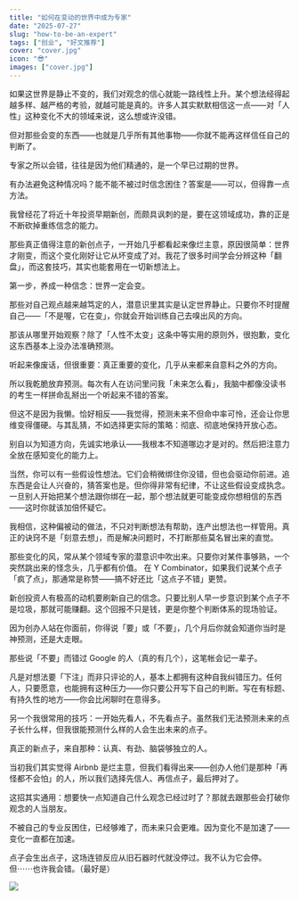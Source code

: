 ```yaml
---
title: "如何在变动的世界中成为专家"
date: "2025-07-27"
slug: "how-to-be-an-expert"
tags: ["创业", "好文推荐"]
cover: "cover.jpg"
icon: "😎"
images: ["cover.jpg"]
---
```

如果这世界是静止不变的，我们对观念的信心就能一路线性上升。某个想法经得起越多样、越严格的考验，就越可能是真的。许多人其实默默相信这一点——对「人性」这种变化不大的领域来说，这么想或许没错。



但对那些会变的东西——也就是几乎所有其他事物——你就不能再这样信任自己的判断了。



专家之所以会错，往往是因为他们精通的，是一个早已过期的世界。



有办法避免这种情况吗？能不能不被过时信念困住？答案是——可以，但得靠一点方法。



我曾经花了将近十年投资早期新创，而颇具讽刺的是，要在这领域成功，靠的正是不断砍掉重练信念的能力。



那些真正值得注意的新创点子，一开始几乎都看起来像烂主意，原因很简单：世界才刚变，而这个变化刚好让它从坏变成了对。我花了很多时间学会分辨这种「翻盘」，而这套技巧，其实也能套用在一切新想法上。



第一步，养成一种信念：世界一定会变。



那些对自己观点越来越笃定的人，潜意识里其实是认定世界静止。只要你不时提醒自己——「不是喔，它在变」，你就会开始训练自己去嗅出风的方向。



那该从哪里开始观察？除了「人性不太变」这条中等实用的原则外，很抱歉，变化这东西基本上没办法准确预测。



听起来像废话，但很重要：真正重要的变化，几乎从来都来自意料之外的方向。



所以我乾脆放弃预测。每次有人在访问里问我「未来怎么看」，我脑中都像没读书的考生一样拼命乱掰出一个听起来不错的答案。



但这不是因为我懒。恰好相反——我觉得，预测未来不但命中率可怜，还会让你思维变得僵硬。与其乱猜，不如选择更实际的策略：彻底、彻底地保持开放心态。



别自以为知道方向，先诚实地承认——我根本不知道哪边才是对的。然后把注意力全放在感知变化的能力上。



当然，你可以有一些假设性想法。它们会稍微绑住你没错，但也会驱动你前进。追东西是会让人兴奋的，猜答案也是。但你得非常有纪律，不让这些假设变成执念。
一旦别人开始把某个想法跟你绑在一起，那个想法就更可能变成你想相信的东西——这时你就该加倍怀疑它。



我相信，这种偏被动的做法，不只对判断想法有帮助，连产出想法也一样管用。真正的诀窍不是「刻意去想」，而是解决问题时，不打断那些莫名冒出来的直觉。



那些变化的风，常从某个领域专家的潜意识中吹出来。只要你对某件事够熟，一个突然跳出来的怪念头，几乎都有价值。
在 Y Combinator，如果我们说某个点子「疯了点」，那通常是称赞——搞不好还比「这点子不错」更赞。



新创投资人有极高的动机要刷新自己的信念。只要比别人早一步意识到某个点子不是垃圾，那就可能赚翻。这个回报不只是钱，更是你整个判断体系的现场验证。



因为创办人站在你面前，你得说「要」或「不要」，几个月后你就会知道你当时是神预测，还是大走眼。



那些说「不要」而错过 Google 的人（真的有几个），这笔帐会记一辈子。



凡是对想法要「下注」而非只评论的人，基本上都拥有这种自我纠错压力。任何人，只要愿意，也能拥有这种压力——你只要公开写下自己的判断。写在有标题、有持久性的地方——你会比闲聊时在意得多。



另一个我很常用的技巧：一开始先看人，不先看点子。虽然我们无法预测未来的点子长什么样，但我很能预测什么样的人会生出未来的点子。



真正的新点子，来自那种：认真、有劲、脑袋够独立的人。



当初我们其实觉得 Airbnb 是烂主意，但我们看得出来——创办人他们是那种「再怪都不会怕」的人，所以我们选择先信人、再信点子，最后押对了。



这招其实通用：想要快一点知道自己什么观念已经过时了？那就去跟那些会打破你观念的人当朋友。



不被自己的专业反困住，已经够难了，而未来只会更难。因为变化不是加速了——变化一直都在加速。



点子会生出点子，这场连锁反应从旧石器时代就没停过。我不认为它会停。
但⋯⋯也许我会错。（最好是）




![](https://prod-files-secure.s3.us-west-2.amazonaws.com/112d0858-5090-4d34-a606-b75eb8d65fd2/46476355-9cf3-4e99-9b7a-3531bc426380/1000202064.png?X-Amz-Algorithm=AWS4-HMAC-SHA256&X-Amz-Content-Sha256=UNSIGNED-PAYLOAD&X-Amz-Credential=ASIAZI2LB466VEU4R5VM%2F20250829%2Fus-west-2%2Fs3%2Faws4_request&X-Amz-Date=20250829T122529Z&X-Amz-Expires=3600&X-Amz-Security-Token=IQoJb3JpZ2luX2VjEGQaCXVzLXdlc3QtMiJIMEYCIQCoiaX3ARXwDZBkw7Bu%2FVbMQXlEk0XSZerH%2F9r30FByuwIhAMqU63ngjFXrZYLaEoSdnf4paa8EFlBZ1eHG6PvlwylrKogECL3%2F%2F%2F%2F%2F%2F%2F%2F%2F%2FwEQABoMNjM3NDIzMTgzODA1IgzkMzbcSBLOh3wRXsMq3AMJCD63%2BmFNVSsXF4eohUWlqqTDDVcdlEGT2g89go30qkXz%2BnQMxbNpUG%2BsKtW8q4fRie8BugR6H3fo2PPG8J%2FUxDCiaXGn%2BtRg3Co4xw%2FVQPlakCL3lOB%2BStPilJVDzmoVaQ1bhiVCT0PSPc0uxvn9QeVV%2BiXGPcGHQCtB66TUXJKhnuSqCUAVaMa%2FCgrA9L8aY7e7B5wZthzRd4DQ37sx6PZ1uA7V%2FW%2Fd5PdmcxZi2ueBghlc9LrHGHUsaW1EhWhf2gkV3j9b0Ei9st1wy8M302PgiI%2BkloIW0CK0mLXZZgy7iVzgFCe3Sp9y4J5ExtL5m5pQvjECU30t9RjkqdNrKgH9%2BkJcHM%2BuC3Bm%2BpBD1GfeTBB8zc8e8JoURMU5fCy3eHeyd0dcRz6srqcn%2BtuGsFhcTjcuQvuL6TNMBoJEN8kXK%2BvPFcvs65tuNsI3RercA6da5GVpRAh0ysoUTnBadNAcupIgPneJYzH6G7EszgL%2Fa010%2Bcy6SX2yOJu7XyIPPchhzy%2BlHWCWxqtF1BLLMFWZEasYDAssnyYIVLxABN0H5qj8c%2Bwh4y8Dk%2Fei%2BdlT8pngh5glgRe8k6A4KR9w8x%2BrsUAIi%2Bts%2FV9WrNh9Z4w3AXYrhzUmrDtPEjC2qcbFBjqkATG9LjmMaeuociIHnlk6y5PzeXgryb%2FKz5rkfnqAiegEytFWMP5s5tJpSJndzWv3R3YBGEq%2BrhCB%2B3RsfrXQS4gXZJepuufaDpUs0mHEGB7ctMApBf1CZkrED7C5b2gbD7t%2FyAJZRrwrUplEcteik3iwoeR4HyIIXP9Pu3%2BM9jauvLBn5BszOboFh5nURekUNVklG7vmutZO92DF6JzXVUIdCMYq&X-Amz-Signature=f8bf04051adfb5a604625c64403ae886616d0d929bca4ca3a14424997bdd46b5&X-Amz-SignedHeaders=host&x-amz-checksum-mode=ENABLED&x-id=GetObject)

